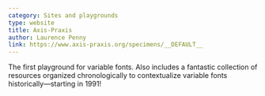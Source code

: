 ```yaml
---
category: Sites and playgrounds
type: website
title: Axis-Praxis
author: Laurence Penny
link: https://www.axis-praxis.org/specimens/__DEFAULT__
---
```

The first playground for variable fonts. Also includes a fantastic collection of resources organized chronologically to contextualize variable fonts historically—starting in 1991!
